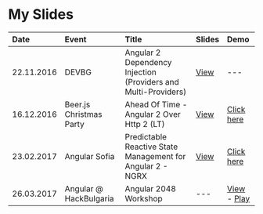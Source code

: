 # My Slides

| Date       | Event | Title | Slides | Demo |
|:-----------|:-----------|:------------|:------------|:------------|
| 22.11.2016 | DEVBG | Angular 2 Dependency Injection (Providers and Multi-Providers) | [View](http://slides.com/idakiev/angular2-dependency-injection/fullscreen) | ---
| 16.12.2016 | Beer.js Christmas Party | Ahead Of Time - Angular 2 Over Http 2 (LT) | [View](http://slides.com/idakiev/deck-2) | [Click here](https://github.com/IliaIdakiev/slides/tree/master/demos/http2_ang2_express)
| 23.02.2017 | Angular Sofia | Predictable Reactive State Management for Angular 2 - NGRX | [View](https://www.slideshare.net/IliaIdakiev/predictable-reactive-state-management-ngrx) | [Click here](https://github.com/IliaIdakiev/slides/tree/master/demos/ngrxSimpleTodo)
| 26.03.2017 | Angular @ HackBulgaria | Angular 2048 Workshop | --- | [View](https://github.com/IliaIdakiev/NG_2048_workshop) - [Play](https://iliaidakiev.github.io/NG_2048…)
